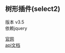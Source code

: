 ## 树形插件(select2)
版本 v3.5    
依赖jquery    

[官网](http://zTree.me/)    
[api文档](http://www.ztree.me/v3/api.php/)    
